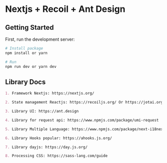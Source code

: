 # Nextjs + Recoil + Ant Design

## Getting Started

First, run the development server:

```bash
# Install package
npm install or yarn

# Run
npm run dev or yarn dev
```

## Library Docs

```md
1. Framework Nextjs: https://nextjs.org/

2. State management Reactjs: https://recoiljs.org/ Or https://jotai.org/

3. Library UI: https://ant.design

4. Library for request api: https://www.npmjs.com/package/umi-request

5. Library Multiple Language: https://www.npmjs.com/package/next-i18next

6. Library Hooks popular: https://ahooks.js.org/

7. Library dayjs: https://day.js.org/

8. Processing CSS: https://sass-lang.com/guide
```
